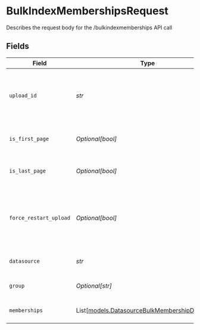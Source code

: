 # BulkIndexMembershipsRequest

Describes the request body for the /bulkindexmemberships API call


## Fields

| Field                                                                                                    | Type                                                                                                     | Required                                                                                                 | Description                                                                                              |
| -------------------------------------------------------------------------------------------------------- | -------------------------------------------------------------------------------------------------------- | -------------------------------------------------------------------------------------------------------- | -------------------------------------------------------------------------------------------------------- |
| `upload_id`                                                                                              | *str*                                                                                                    | :heavy_check_mark:                                                                                       | Unique id that must be used for this instance of datasource group memberships upload                     |
| `is_first_page`                                                                                          | *Optional[bool]*                                                                                         | :heavy_minus_sign:                                                                                       | true if this is the first page of the upload. Defaults to false                                          |
| `is_last_page`                                                                                           | *Optional[bool]*                                                                                         | :heavy_minus_sign:                                                                                       | true if this is the last page of the upload. Defaults to false                                           |
| `force_restart_upload`                                                                                   | *Optional[bool]*                                                                                         | :heavy_minus_sign:                                                                                       | Flag to discard previous upload attempts and start from scratch. Must be specified with isFirstPage=true |
| `datasource`                                                                                             | *str*                                                                                                    | :heavy_check_mark:                                                                                       | datasource of the memberships                                                                            |
| `group`                                                                                                  | *Optional[str]*                                                                                          | :heavy_minus_sign:                                                                                       | group who's memberships are specified                                                                    |
| `memberships`                                                                                            | List[[models.DatasourceBulkMembershipDefinition](../models/datasourcebulkmembershipdefinition.md)]       | :heavy_check_mark:                                                                                       | batch of memberships for the group                                                                       |